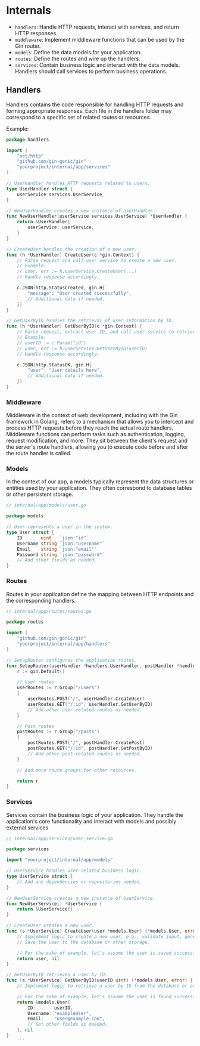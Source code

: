 # Internals

- `handlers`: Handle HTTP requests, interact with services, and return HTTP responses.
- `middleware`: Implement middleware functions that can be used by the Gin router.
- `models`: Define the data models for your application.
- `routes`: Define the routes and wire up the handlers.
- `services`: Contain business logic and interact with the data models. Handlers should call services to perform business operations.

## Handlers

Handlers contains the code responsible for handling HTTP requests and forming appropriate responses. 
Each file in the handlers folder may correspond to a specific set of related routes or resources.

Example:
```go
package handlers

import (
	"net/http"
	"github.com/gin-gonic/gin"
	"yourproject/internal/app/services"
)

// UserHandler handles HTTP requests related to users.
type UserHandler struct {
	userService services.UserService
}

// NewUserHandler creates a new instance of UserHandler.
func NewUserHandler(userService services.UserService) *UserHandler {
	return &UserHandler{
		userService: userService,
	}
}

// CreateUser handles the creation of a new user.
func (h *UserHandler) CreateUser(c *gin.Context) {
	// Parse request and call user service to create a new user.
	// Example:
	// user, err := h.userService.CreateUser(...)
	// Handle response accordingly.

	c.JSON(http.StatusCreated, gin.H{
		"message": "User created successfully",
		// Additional data if needed.
	})
}

// GetUserByID handles the retrieval of user information by ID.
func (h *UserHandler) GetUserByID(c *gin.Context) {
	// Parse request, extract user ID, and call user service to retrieve user details.
	// Example:
	// userID := c.Param("id")
	// user, err := h.userService.GetUserByID(userID)
	// Handle response accordingly.

	c.JSON(http.StatusOK, gin.H{
		"user": "User details here",
		// Additional data if needed.
	})
}
```

### Middleware

Middleware in the context of web development, including with the Gin framework in Golang, refers to a mechanism that allows you
to intercept and process HTTP requests before they reach the actual route handlers.
Middleware functions can perform tasks such as authentication, logging, request modification, and more. 
They sit between the client's request and the server's route handlers, allowing you to execute code before and after the route handler is called.

### Models

In the context of our app, a models typically represent the data structures or entities used by your application. 
They often correspond to database tables or other persistent storage. 

```go
// internal/app/models/user.go

package models

// User represents a user in the system.
type User struct {
	ID       uint   `json:"id"`
	Username string `json:"username"`
	Email    string `json:"email"`
	Password string `json:"password"`
	// Add other fields as needed.
}
```

### Routes


Routes in your application define the mapping between HTTP endpoints and the corresponding handlers.

```go
// internal/app/routes/routes.go

package routes

import (
	"github.com/gin-gonic/gin"
	"yourproject/internal/app/handlers"
)

// SetupRouter configures the application routes.
func SetupRouter(userHandler *handlers.UserHandler, postHandler *handlers.PostHandler) *gin.Engine {
	r := gin.Default()

	// User routes
	userRoutes := r.Group("/users")
	{
		userRoutes.POST("/", userHandler.CreateUser)
		userRoutes.GET("/:id", userHandler.GetUserByID)
		// Add other user-related routes as needed.
	}

	// Post routes
	postRoutes := r.Group("/posts")
	{
		postRoutes.POST("/", postHandler.CreatePost)
		postRoutes.GET("/:id", postHandler.GetPostByID)
		// Add other post-related routes as needed.
	}

	// Add more route groups for other resources.

	return r
}
```

### Services

Services contain the business logic of your application.
They handle the application's core functionality and interact with models and possibly external services

```go
// internal/app/services/user_service.go

package services

import "yourproject/internal/app/models"

// UserService handles user-related business logic.
type UserService struct {
	// Add any dependencies or repositories needed.
}

// NewUserService creates a new instance of UserService.
func NewUserService() *UserService {
	return &UserService{}
}

// CreateUser creates a new user.
func (s *UserService) CreateUser(user *models.User) (*models.User, error) {
	// Implement logic to create a new user, e.g., validate input, generate a password hash, etc.
	// Save the user to the database or other storage.

	// For the sake of example, let's assume the user is saved successfully.
	return user, nil
}

// GetUserByID retrieves a user by ID.
func (s *UserService) GetUserByID(userID uint) (*models.User, error) {
	// Implement logic to retrieve a user by ID from the database or other storage.

	// For the sake of example, let's assume the user is found successfully.
	return &models.User{
		ID:       userID,
		Username: "exampleUser",
		Email:    "user@example.com",
		// Set other fields as needed.
	}, nil
}
    ```
